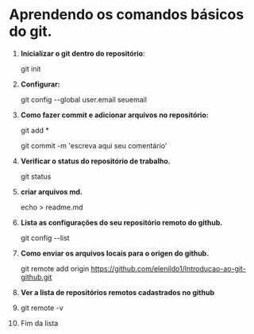 

# Aprendendo os comandos básicos do git.



1. **Inicializar o git dentro do repositório**:

   git init

2. **Configurar:**  

   git config --global user.email seuemail

3. **Como fazer commit e adicionar arquivos no repositório:**

   git add *

   git commit -m 'escreva aqui seu comentário'

4. **Verificar o status do repositório de trabalho.**

   git status

5. **criar arquivos md.**

   echo > readme.md

6. **Lista as configurações do seu repositório remoto do github.**

   git config --list

7. **Como enviar os arquivos locais para o origen do github.**

   git remote add origin https://github.com/elenildo1/Introducao-ao-git-github.git

8. **Ver a lista de repositórios remotos cadastrados no github**

9. git remote -v

10. Fim da lista

    

